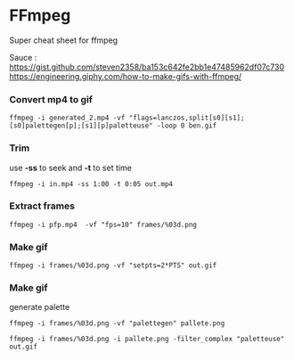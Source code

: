 # FFmpeg

Super cheat sheet for ffmpeg

Sauce : https://gist.github.com/steven2358/ba153c642fe2bb1e47485962df07c730
https://engineering.giphy.com/how-to-make-gifs-with-ffmpeg/

### Convert mp4 to gif

```shell
ffmpeg -i generated_2.mp4 -vf "flags=lanczos,split[s0][s1];[s0]palettegen[p];[s1][p]paletteuse" -loop 0 ben.gif
```

### Trim

use **-ss** to seek and **-t** to set time

```shell
ffmpeg -i in.mp4 -ss 1:00 -t 0:05 out.mp4
```

### Extract frames

```shell
ffmpeg -i pfp.mp4  -vf "fps=10" frames/%03d.png
```

### Make gif

```shell
ffmpeg -i frames/%03d.png -vf "setpts=2*PTS" out.gif
```

### Make gif

generate palette

```shell
ffmpeg -i frames/%03d.png -vf "palettegen" pallete.png
```

```shell
ffmpeg -i frames/%03d.png -i pallete.png -filter_complex "paletteuse" out.gif
```
